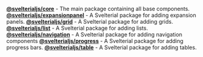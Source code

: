 [**@svelterialjs/core**](core) - The main package containing all base components.
[**@svelterialjs/expansionpanel**](expansionpanel) - A Svelterial package for adding expansion panels.
[**@svelterialjs/grid**](grid) - A Svelterial package for adding grids.
[**@svelterialjs/list**](list) - A Svelterial package for adding lists.
[**@svelterialjs/navigation**](navigation) - A Svelterial package for adding navigation components
[**@svelterialjs/progress**](progress) - A Svelterial package for adding progress bars.
[**@svelterialjs/table**](table) - A Svelterial package for adding tables.
